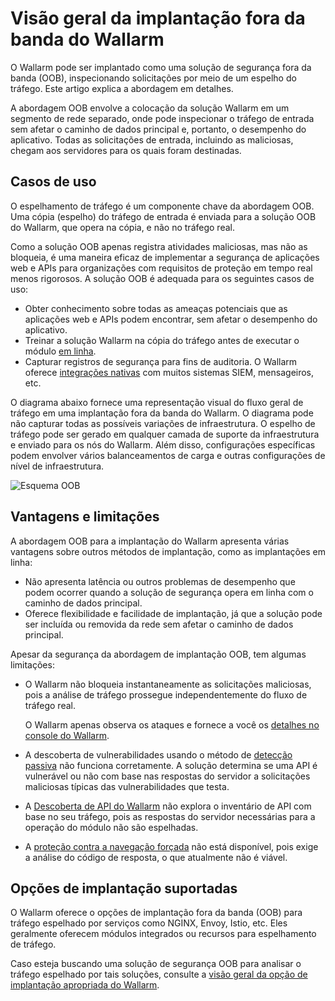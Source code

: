 # Visão geral da implantação fora da banda do Wallarm

O Wallarm pode ser implantado como uma solução de segurança fora da banda (OOB), inspecionando solicitações por meio de um espelho do tráfego. Este artigo explica a abordagem em detalhes.

A abordagem OOB envolve a colocação da solução Wallarm em um segmento de rede separado, onde pode inspecionar o tráfego de entrada sem afetar o caminho de dados principal e, portanto, o desempenho do aplicativo. Todas as solicitações de entrada, incluindo as maliciosas, chegam aos servidores para os quais foram destinadas.

## Casos de uso

O espelhamento de tráfego é um componente chave da abordagem OOB. Uma cópia (espelho) do tráfego de entrada é enviada para a solução OOB do Wallarm, que opera na cópia, e não no tráfego real.

Como a solução OOB apenas registra atividades maliciosas, mas não as bloqueia, é uma maneira eficaz de implementar a segurança de aplicações web e APIs para organizações com requisitos de proteção em tempo real menos rigorosos. A solução OOB é adequada para os seguintes casos de uso:

* Obter conhecimento sobre todas as ameaças potenciais que as aplicações web e APIs podem encontrar, sem afetar o desempenho do aplicativo.
* Treinar a solução Wallarm na cópia do tráfego antes de executar o módulo [em linha](../inline/overview.md).
* Capturar registros de segurança para fins de auditoria. O Wallarm oferece [integrações nativas](../../user-guides/settings/integrations/integrations-intro.md) com muitos sistemas SIEM, mensageiros, etc.

O diagrama abaixo fornece uma representação visual do fluxo geral de tráfego em uma implantação fora da banda do Wallarm. O diagrama pode não capturar todas as possíveis variações de infraestrutura. O espelho de tráfego pode ser gerado em qualquer camada de suporte da infraestrutura e enviado para os nós do Wallarm. Além disso, configurações específicas podem envolver vários balanceamentos de carga e outras configurações de nível de infraestrutura.

![Esquema OOB](../../images/waf-installation/oob/wallarm-oob-deployment-scheme.png)

## Vantagens e limitações

A abordagem OOB para a implantação do Wallarm apresenta várias vantagens sobre outros métodos de implantação, como as implantações em linha:

* Não apresenta latência ou outros problemas de desempenho que podem ocorrer quando a solução de segurança opera em linha com o caminho de dados principal.
* Oferece flexibilidade e facilidade de implantação, já que a solução pode ser incluída ou removida da rede sem afetar o caminho de dados principal.

Apesar da segurança da abordagem de implantação OOB, tem algumas limitações:

* O Wallarm não bloqueia instantaneamente as solicitações maliciosas, pois a análise de tráfego prossegue independentemente do fluxo de tráfego real.

    O Wallarm apenas observa os ataques e fornece a você os [detalhes no console do Wallarm](../..//user-guides/events/analyze-attack.md).
* A descoberta de vulnerabilidades usando o método de [detecção passiva](../../about-wallarm/detecting-vulnerabilities.md#passive-detection) não funciona corretamente. A solução determina se uma API é vulnerável ou não com base nas respostas do servidor a solicitações maliciosas típicas das vulnerabilidades que testa.
* A [Descoberta de API do Wallarm](../../about-wallarm/api-discovery.md) não explora o inventário de API com base no seu tráfego, pois as respostas do servidor necessárias para a operação do módulo não são espelhadas.
* A [proteção contra a navegação forçada](../../admin-en/configuration-guides/protecting-against-bruteforce.md) não está disponível, pois exige a análise do código de resposta, o que atualmente não é viável.

## Opções de implantação suportadas

O Wallarm oferece o opções de implantação fora da banda (OOB) para tráfego espelhado por serviços como NGINX, Envoy, Istio, etc. Eles geralmente oferecem módulos integrados ou recursos para espelhamento de tráfego.

Caso esteja buscando uma solução de segurança OOB para analisar o tráfego espelhado por tais soluções, consulte a [visão geral da opção de implantação apropriada do Wallarm](web-server-mirroring/overview.md).